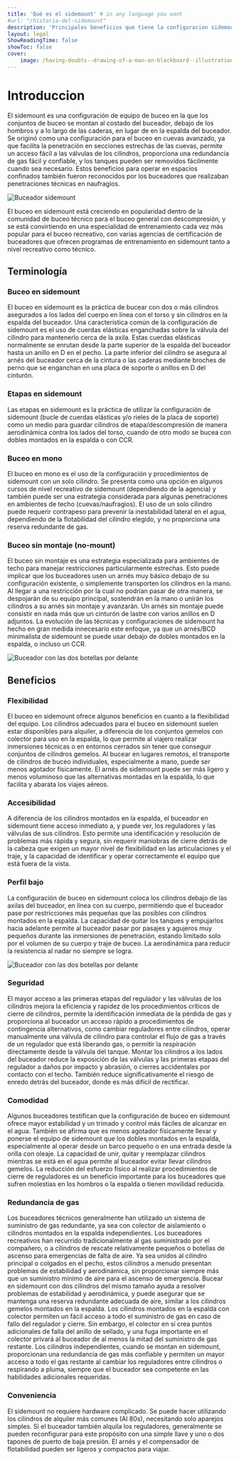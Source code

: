 ```yaml
---
title: 'Qué es el sidemount' # in any language you want
#url: "/historia-del-sidemount"
description: 'Principales beneficios que tiene la configuracion sidemount en el buceo'
layout: legal
ShowReadingTime: false
showToc: false
cover:
    image: /having-doubts--drawing-of-a-man-on-blackboard--illustration.jpg
---
```




# Introduccion
El sidemount es una configuración de equipo de buceo en la que los conjuntos de buceo se montan al costado del buceador, debajo de los hombros y a lo largo de las caderas, en lugar de en la espalda del buceador. Se originó como una configuración para el buceo en cuevas avanzado, ya que facilita la penetración en secciones estrechas de las cuevas, permite un acceso fácil a las válvulas de los cilindros, proporciona una redundancia de gas fácil y confiable, y los tanques pueden ser removidos fácilmente cuando sea necesario. Estos beneficios para operar en espacios confinados también fueron reconocidos por los buceadores que realizaban penetraciones técnicas en naufragios.

![Buceador sidemount](/que_es/Sidemount_032_Photo_by_Pete_Nawrocky.jpg)


El buceo en sidemount está creciendo en popularidad dentro de la comunidad de buceo técnico para el buceo general con descompresión, y se está convirtiendo en una especialidad de entrenamiento cada vez más popular para el buceo recreativo, con varias agencias de certificación de buceadores que ofrecen programas de entrenamiento en sidemount tanto a nivel recreativo como técnico.

## Terminología
### Buceo en sidemount

El buceo en sidemount es la práctica de bucear con dos o más cilindros asegurados a los lados del cuerpo en línea con el torso y sin cilindros en la espalda del buceador. Una característica común de la configuración de sidemount es el uso de cuerdas elásticas enganchadas sobre la válvula del cilindro para mantenerlo cerca de la axila. Estas cuerdas elásticas normalmente se enrutan desde la parte superior de la espalda del buceador hasta un anillo en D en el pecho. La parte inferior del cilindro se asegura al arnés del buceador cerca de la cintura o las caderas mediante broches de perno que se enganchan en una placa de soporte o anillos en D del cinturón.

### Etapas en sidemount

Las etapas en sidemount es la práctica de utilizar la configuración de sidemount (bucle de cuerdas elásticas y/o rieles de la placa de soporte) como un medio para guardar cilindros de etapa/descompresión de manera aerodinámica contra los lados del torso, cuando de otro modo se bucea con dobles montados en la espalda o con CCR.

### Buceo en mono

El buceo en mono es el uso de la configuración y procedimientos de sidemount con un solo cilindro. Se presenta como una opción en algunos cursos de nivel recreativo de sidemount (dependiendo de la agencia) y también puede ser una estrategia considerada para algunas penetraciones en ambientes de techo (cuevas/naufragios). El uso de un solo cilindro puede requerir contrapeso para prevenir la inestabilidad lateral en el agua, dependiendo de la flotabilidad del cilindro elegido, y no proporciona una reserva redundante de gas.

### Buceo sin montaje (no-mount)

El buceo sin montaje es una estrategia especializada para ambientes de techo para manejar restricciones particularmente estrechas. Esto puede implicar que los buceadores usen un arnés muy básico debajo de su configuración existente, o simplemente transporten los cilindros en la mano. Al llegar a una restricción por la cual no podrían pasar de otra manera, se despojarán de su equipo principal, sostendrán en la mano o unirán los cilindros a su arnés sin montaje y avanzarán. Un arnés sin montaje puede consistir en nada más que un cinturón de lastre con varios anillos en D adjuntos. La evolución de las técnicas y configuraciones de sidemount ha hecho en gran medida innecesario este enfoque, ya que un arnés/BCD minimalista de sidemount se puede usar debajo de dobles montados en la espalda, o incluso un CCR.

![Buceador con las dos botellas por delante](/que_es/Sidemount_cylinder_partial_removal-crop.jpg)


## Beneficios
### Flexibilidad
El buceo en sidemount ofrece algunos beneficios en cuanto a la flexibilidad del equipo. Los cilindros adecuados para el buceo en sidemount suelen estar disponibles para alquiler, a diferencia de los conjuntos gemelos con colector para uso en la espalda, lo que permite al viajero realizar inmersiones técnicas o en entornos cerrados sin tener que conseguir conjuntos de cilindros gemelos. Al bucear en lugares remotos, el transporte de cilindros de buceo individuales, especialmente a mano, puede ser menos agotador físicamente. El arnés de sidemount puede ser más ligero y menos voluminoso que las alternativas montadas en la espalda, lo que facilita y abarata los viajes aéreos.

### Accesibilidad
A diferencia de los cilindros montados en la espalda, el buceador en sidemount tiene acceso inmediato a, y puede ver, los reguladores y las válvulas de sus cilindros. Esto permite una identificación y resolución de problemas más rápida y segura, sin requerir maniobras de cierre detrás de la cabeza que exigen un mayor nivel de flexibilidad en las articulaciones y el traje, y la capacidad de identificar y operar correctamente el equipo que está fuera de la vista.

### Perfil bajo
La configuración de buceo en sidemount coloca los cilindros debajo de las axilas del buceador, en línea con su cuerpo, permitiendo que el buceador pase por restricciones más pequeñas que las posibles con cilindros montados en la espalda. La capacidad de quitar los tanques y empujarlos hacia adelante permite al buceador pasar por pasajes y agujeros muy pequeños durante las inmersiones de penetración, estando limitado solo por el volumen de su cuerpo y traje de buceo. La aerodinámica para reducir la resistencia al nadar no siempre se logra.

![Buceador con las dos botellas por delante](/que_es/Technical_wreck_penetration_training_course.jpg)


### Seguridad
El mayor acceso a las primeras etapas del regulador y las válvulas de los cilindros mejora la eficiencia y rapidez de los procedimientos críticos de cierre de cilindros, permite la identificación inmediata de la pérdida de gas y proporciona al buceador un acceso rápido a procedimientos de contingencia alternativos, como cambiar reguladores entre cilindros, operar manualmente una válvula de cilindro para controlar el flujo de gas a través de un regulador que está liberando gas, o permitir la respiración directamente desde la válvula del tanque. Montar los cilindros a los lados del buceador reduce la exposición de las válvulas y las primeras etapas del regulador a daños por impacto y abrasión, o cierres accidentales por contacto con el techo. También reduce significativamente el riesgo de enredo detrás del buceador, donde es más difícil de rectificar.

### Comodidad
Algunos buceadores testifican que la configuración de buceo en sidemount ofrece mayor estabilidad y un trimado y control más fáciles de alcanzar en el agua. También se afirma que es menos agotador físicamente llevar y ponerse el equipo de sidemount que los dobles montados en la espalda, especialmente al operar desde un barco pequeño o en una entrada desde la orilla con oleaje. La capacidad de unir, quitar y reemplazar cilindros mientras se está en el agua permite al buceador evitar llevar cilindros gemelos. La reducción del esfuerzo físico al realizar procedimientos de cierre de reguladores es un beneficio importante para los buceadores que sufren molestias en los hombros o la espalda o tienen movilidad reducida.

### Redundancia de gas
Los buceadores técnicos generalmente han utilizado un sistema de suministro de gas redundante, ya sea con colector de aislamiento o cilindros montados en la espalda independientes. Los buceadores recreativos han recurrido tradicionalmente al gas suministrado por el compañero, o a cilindros de rescate relativamente pequeños o botellas de ascenso para emergencias de falta de aire. Ya sea unidos al cilindro principal o colgados en el pecho, estos cilindros a menudo presentan problemas de estabilidad y aerodinámica, sin proporcionar siempre más que un suministro mínimo de aire para el ascenso de emergencia. Bucear en sidemount con dos cilindros del mismo tamaño ayuda a resolver problemas de estabilidad y aerodinámica, y puede asegurar que se mantenga una reserva redundante adecuada de aire, similar a los cilindros gemelos montados en la espalda. Los cilindros montados en la espalda con colector permiten un fácil acceso a todo el suministro de gas en caso de fallo del regulador y cierre. Sin embargo, el colector en sí crea puntos adicionales de falla del anillo de sellado, y una fuga importante en el colector privará al buceador de al menos la mitad del suministro de gas restante. Los cilindros independientes, cuando se montan en sidemount, proporcionan una redundancia de gas más confiable y permiten un mayor acceso a todo el gas restante al cambiar los reguladores entre cilindros o respirando a pluma, siempre que el buceador sea competente en las habilidades adicionales requeridas.

### Conveniencia
El sidemount no requiere hardware complicado. Se puede hacer utilizando los cilindros de alquiler más comunes (Al 80s), necesitando solo aparejos simples. Si el buceador también alquila los reguladores, generalmente se pueden reconfigurar para este propósito con una simple llave y uno o dos tapones de puerto de baja presión. El arnés y el compensador de flotabilidad pueden ser ligeros y compactos para viajar.

